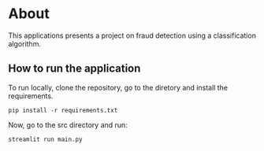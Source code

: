 # About
This applications presents a project on fraud detection using a classification algorithm.

## How to run the application 

To run locally, clone the repository, go to the diretory and install the requirements.

```
pip install -r requirements.txt
```

Now, go to the src directory and run:

```
streamlit run main.py
```
